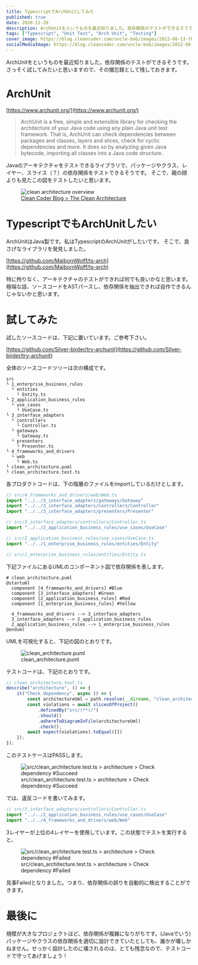 ```yaml
---
title: TypescriptでArchUnitしてみた
published: true
date: 2020-11-28
description: ArchUnitをというものを最近知りました。依存関係のテストができるそうです。さっそく試してみたいと思いますので、その備忘録として残しておきます。
tags: ["Typescript", "Unit Test", "Arch Unit", "Testing"]
cover_image: https://blog.cleancoder.com/uncle-bob/images/2012-08-13-the-clean-architecture/CleanArchitecture.jpg
socialMediaImage: https://blog.cleancoder.com/uncle-bob/images/2012-08-13-the-clean-architecture/CleanArchitecture.jpg
---
```


ArchUnitをというものを最近知りました。依存関係のテストができるそうです。さっそく試してみたいと思いますので、その備忘録として残しておきます。

<!--  TODO: TOC -->

# ArchUnit

[https://www.archunit.org/](https://www.archunit.org/)  <!--  TODO: embed  -->

> ArchUnit is a free, simple and extensible library for checking the architecture of your Java code using any plain Java unit test framework. That is, ArchUnit can check dependencies between packages and classes, layers and slices, check for cyclic dependencies and more. It does so by analyzing given Java bytecode, importing all classes into a Java code structure.

Javaのアーキテクチャをテストできるライブラリで、パッケージやクラス、レイヤー、スライス（？）の依存関係をテストできるそうです。
そこで、親の顔よりも見たこの図をテストしたいと思います。

<figure title="Clean Coder Blog > The Clean Architecture">
<img alt="clean architecture overview" src="https://blog.cleancoder.com/uncle-bob/images/2012-08-13-the-clean-architecture/CleanArchitecture.jpg">
<figcaption><a href="https://blog.cleancoder.com/uncle-bob/2012/08/13/the-clean-architecture.html">Clean Coder Blog > The Clean Architecture</a></figcaption>
</figure>

# TypescriptでもArchUnitしたい

ArchUnitはJava製です。私はTypescriptのArchUnitがしたいです。
そこで、良さげなライブラリを発見しました。

[https://github.com/MaibornWolff/ts-arch](https://github.com/MaibornWolff/ts-arch)  <!--  TODO: embed  -->

特に拘りなく、アーキテクチャのテストができれば何でも良いかなと思います。
極端な話、ソースコードをASTパースし、依存関係を抽出できれば自作できるんじゃないかと思います。

# 試してみた

試したソースコードは、下記に置いています。ご参考下さい。

[https://github.com/Silver-birder/try-archunit](https://github.com/Silver-birder/try-archunit)  <!--  TODO: embed  -->

全体のソースコードツリーは次の構成です。

```
src
└ 1_enterprise_business_rules
  └ entities
    └ Entity.ts
└ 2_application_business_rules
  └ use_cases
    └ UseCase.ts
└ 3_interface_adapters
  └ controllers
    └ Controller.ts
  └ gateways
    └ Gateway.ts
  └ presenters
    └ Presenter.ts
└ 4_frameworks_and_drivers
  └ web
    └ Web.ts
└ clean_architecture.puml
└ clean_architecture.test.ts
```

各プロダクトコードは、下の階層のファイルをimportしているだけとします。

```typescript
// src/4_frameworks_and_drivers/web/Web.ts
import "../../3_interface_adapters/gateways/Gateway"
import "../../3_interface_adapters/controllers/Controller"
import "../../3_interface_adapters/presenters/Presenter"
```

```typescript
// src/3_interface_adapters/controllers/Controller.ts
import "../../2_application_business_rules/use_cases/UseCase"
```

```typescript
// src/2_application_business_rules/use_cases/UseCase.ts
import "../../1_enterprise_business_rules/entities/Entity"
```

```typescript
// src/1_enterprise_business_rules/entities/Entity.ts
```

下記ファイルにあるUMLのコンポーネント図で依存関係を表します。

```
# clean_architecture.puml
@startuml
  component [4_frameworks_and_drivers] #Blue
  component [3_interface_adapters] #Green
  component [2_application_business_rules] #Red
  component [1_enterprise_business_rules] #Yellow

  4_frameworks_and_drivers --> 3_interface_adapters
  3_interface_adapters --> 2_application_business_rules
  2_application_business_rules --> 1_enterprise_business_rules
@enduml
```

UMLを可視化すると、下記の図のとおりです。

<figure title="clean_architecture.puml">
<img alt="clean_architecture.puml" src="https://res.cloudinary.com/silverbirder/image/upload/v1614430164/silver-birder.github.io/blog/clean_architecture.puml.png">
<figcaption>clean_architecture.puml</figcaption>
</figure>

テストコードは、下記のとおりです。

```typescript
// clean_architecture.test.ts
describe("architecture", () => {
    it("Check dependency", async () => {
        const architectureUml = path.resolve(__dirname, "clean_architecture.puml");
        const violations = await slicesOfProject()
            .definedBy("src/(**)/")
            .should()
            .adhereToDiagramInFile(architectureUml)
            .check();
        await expect(violations).toEqual([])
    });
});
```

このテストケースはPASSします。
<figure title="src/clean_architecture.test.ts > architecture > Check dependency #Succeed">
<img alt="src/clean_architecture.test.ts > architecture > Check dependency #Succeed" src="https://res.cloudinary.com/silverbirder/image/upload/v1614430233/silver-birder.github.io/blog/src_clean_architecture_test_ts_architecture_check_dependency_succeed.png">
<figcaption>src/clean_architecture.test.ts > architecture > Check dependency #Succeed</figcaption>
</figure>

では、違反コードを書いてみます。

```typescript
// src/3_interface_adapters/controllers/Controller.ts
import "../../2_application_business_rules/use_cases/UseCase"
import "../../4_frameworks_and_drivers/web/Web"
```

3レイヤーが上位の4レイヤーを使用しています。この状態でテストを実行すると、

<figure title="src/clean_architecture.test.ts > architecture > Check dependency #Failed">
<img alt="src/clean_architecture.test.ts > architecture > Check dependency #Failed" src="https://res.cloudinary.com/silverbirder/image/upload/v1614430292/silver-birder.github.io/blog/src_clean_architecture_test_ts_architecture_check_dependency_failed.png">
<figcaption>src/clean_architecture.test.ts > architecture > Check dependency #Failed</figcaption>
</figure>

見事Failedとなりました。つまり、依存関係の誤りを自動的に検出することができます。

# 最後に
規模が大きなプロジェクトほど、依存関係が複雑になりがちです。(Javaでいう) パッケージやクラスの依存関係を適切に設計できていたとしても、誰かが壊しかねません。せっかく設計したのに壊されるのは、とても残念なので、テストコードで守ってあげましょう！
